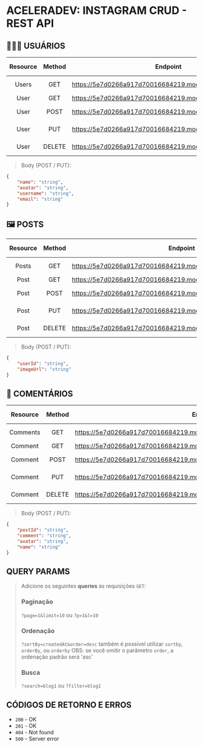 # ACELERADEV: INSTAGRAM CRUD - REST API

## 👩‍👧‍👦 USUÁRIOS
| Resource | Method    | Endpoint                                                     | Status Code |    Response     |
|:--------:|:---------:|--------------------------------------------------------------|:-----------:|:---------------:|
| Users    |  GET     | https://5e7d0266a917d70016684219.mockapi.io/api/v1/users      |     200     | Array of Object |
| User     |  GET     | https://5e7d0266a917d70016684219.mockapi.io/api/v1/users/:id  |     200     | Object          |
| User     |  POST     | https://5e7d0266a917d70016684219.mockapi.io/api/v1/users     |     201     | Created object  |
| User     |  PUT      | https://5e7d0266a917d70016684219.mockapi.io/api/v1/users/:id |     200     | Updated object  |
| User     |  DELETE   | https://5e7d0266a917d70016684219.mockapi.io/api/v1/users/:id |     200     | Deleted object  |

> Body (POST / PUT):
```json
{
    "name": "string",
    "avatar": "string",
    "username": "string",
    "email": "string"
}
```

## 🖼️ POSTS
| Resource | Method  | Endpoint                                                               | Status Code | Response        |
|:--------:|:-------:|------------------------------------------------------------------------|-------------|-----------------|
| Posts    |  GET    | https://5e7d0266a917d70016684219.mockapi.io/api/v1/users/:id/posts     |     200     | Array of Object |
| Post     |  GET    | https://5e7d0266a917d70016684219.mockapi.io/api/v1/users/:id/posts/:id |     200     | Object          |
| Post     |  POST   | https://5e7d0266a917d70016684219.mockapi.io/api/v1/users/:id/posts     |     201     | Created object  |
| Post     |  PUT    | https://5e7d0266a917d70016684219.mockapi.io/api/v1/users/:id/posts/:id |     200     | Updated object  |
| Post     |  DELETE | https://5e7d0266a917d70016684219.mockapi.io/api/v1/users/:id/posts/:id |     200     | Deleted object  |

> Body (POST / PUT):
```json
{
    "userId": "string",
    "imageUrl": "string"
}
```

## 💬 COMENTÁRIOS
| Resource | Method  | Endpoint                                                                               | Status Code | Response        |
|:--------:|:-------:|----------------------------------------------------------------------------------------|-------------|-----------------|
| Comments    |  GET    | https://5e7d0266a917d70016684219.mockapi.io/api/v1/users/:id/posts/:id/comments     |     200     | Array of Object |
| Comment     |  GET    | https://5e7d0266a917d70016684219.mockapi.io/api/v1/users/:id/posts/:id/comments/:id |     200     | Object          |
| Comment     |  POST   | https://5e7d0266a917d70016684219.mockapi.io/api/v1/users/:id/posts/:id/comments     |     201     | Created object  |
| Comment     |  PUT    | https://5e7d0266a917d70016684219.mockapi.io/api/v1/users/:id/posts/:id/comments/:id |     200     | Updated object  |
| Comment     |  DELETE | https://5e7d0266a917d70016684219.mockapi.io/api/v1/users/:id/posts/:id/comments/:id |     200     | Deleted object  |

> Body (POST / PUT):
```json
{
    "postId": "string",
    "comment": "string",
    "avatar": "string",
    "name": "string"
}
```

## QUERY PARAMS
> Adicione os seguintes **queries** às requisições `GET`:
> ### Paginação
> `?page=1&limit=10` ou `?p=1&l=10`
>
> ### Ordenação
> `?sortBy=createdAt&order=desc`
> também é possível utilizar `sortby`, `orderBy`, ou `orderby`
> OBS: se você omitir o parâmetro `order`, a ordenação padrão será 'asc'
>
> ### Busca
> `?search=blog1` ou `?filter=blog1`

## CÓDIGOS DE RETORNO E ERROS
* `200` - OK
* `201` - OK
* `404` - Not found
* `500` - Server error
